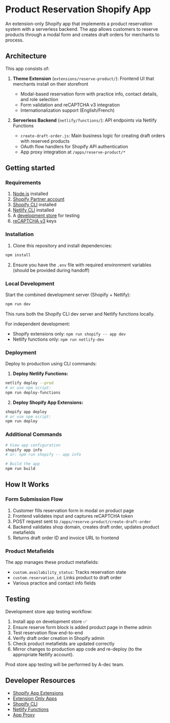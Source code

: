# Product Reservation Shopify App

An extension-only Shopify app that implements a product reservation system with a serverless backend. The app allows customers to reserve products through a modal form and creates draft orders for merchants to process.

## Architecture

This app consists of:

1. **Theme Extension** (`extensions/reserve-product/`): Frontend UI that merchants install on their storefront

   - Modal-based reservation form with practice info, contact details, and role selection
   - Form validation and reCAPTCHA v3 integration
   - Internationalization support (English/French)

2. **Serverless Backend** (`netlify/functions/`): API endpoints via Netlify Functions
   - `create-draft-order.js`: Main business logic for creating draft orders with reserved products
   - OAuth flow handlers for Shopify API authentication
   - App proxy integration at `/apps/reserve-product/*`

## Getting started

### Requirements

1. [Node.js](https://nodejs.org/en/download/) installed
1. [Shopify Partner account](https://partners.shopify.com/signup)
1. [Shopify CLI](https://shopify.dev/docs/apps/tools/cli) installed
1. [Netlify CLI](https://docs.netlify.com/cli/get-started/) installed
1. A [development store](https://help.shopify.com/en/partners/dashboard/development-stores#create-a-development-store) for testing
1. [reCAPTCHA v3](https://developers.google.com/recaptcha/docs/v3) keys

### Installation

1. Clone this repository and install dependencies:

```bash
npm install
```

2. Ensure you have the `.env` file with required environment variables (should be provided during handoff)

### Local Development

Start the combined development server (Shopify + Netlify):

```bash
npm run dev
```

This runs both the Shopify CLI dev server and Netlify functions locally.

For independent development:

- Shopify extensions only: `npm run shopify -- app dev`
- Netlify functions only: `npm run netlify-dev`

### Deployment

Deploy to production using CLI commands:

1. **Deploy Netlify Functions:**

```bash
netlify deploy --prod
# or use npm script:
npm run deploy-functions
```

2. **Deploy Shopify App Extensions:**

```bash
shopify app deploy
# or use npm script:
npm run deploy
```

### Additional Commands

```bash
# View app configuration
shopify app info
# or: npm run shopify -- app info

# Build the app
npm run build
```

## How It Works

### Form Submission Flow

1. Customer fills reservation form in modal on product page
2. Frontend validates input and captures reCAPTCHA token
3. POST request sent to `/apps/reserve-product/create-draft-order`
4. Backend validates shop domain, creates draft order, updates product metafields
5. Returns draft order ID and invoice URL to frontend

### Product Metafields

The app manages these product metafields:

- `custom.availability_status`: Tracks reservation state
- `custom.reservation_id`: Links product to draft order
- Various practice and contact info fields

## Testing

Development store app testing workflow:

1. Install app on development store ✅
2. Ensure reserve form block is added product page in theme admin
3. Test reservation flow end-to-end
4. Verify draft order creation in Shopify admin
5. Check product metafields are updated correctly
6. Mirror changes to production app code and re-deploy (to the appropriate Netlify account).

Prod store app testing will be performed by A-dec team.

## Developer Resources

- [Shopify App Extensions](https://shopify.dev/docs/apps/build/app-extensions)
- [Extension Only Apps](https://shopify.dev/docs/apps/build/app-extensions/build-extension-only-app)
- [Shopify CLI](https://shopify.dev/docs/apps/tools/cli)
- [Netlify Functions](https://docs.netlify.com/functions/overview/)
- [App Proxy](https://shopify.dev/docs/apps/build/online-store/app-proxies)

